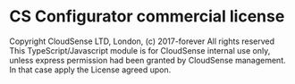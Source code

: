 # CS Configurator commercial license
Copyright CloudSense LTD, London, (c) 2017-forever
All rights reserved
This TypeScript/Javascript module is for CloudSense internal use only, unless express permission had been granted by CloudSense management. In that case apply the License agreed upon.